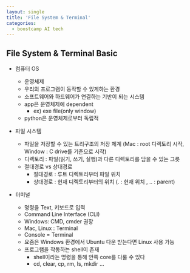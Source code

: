 ```yaml
---
layout: single
title: 'File System & Terminal'
categories:
  - boostcamp AI tech
---
```


## File System & Terminal Basic

- 컴퓨터 OS
	- 운영체제
	- 우리의 프로그램이 동작할 수 있게하는 환경
	- 소프트웨어와 하드웨어가 연결하는 기반이 되는 시스템
	- app은 운영체제에 dependent
		- ex) exe file(only window)
	- python은 운영체제로부터 독립적

- 파일 시스템
	- 파일을 저장할 수 있는 트리구조의 저장 체계 (Mac : root 디렉토리 시작, Window : C drive를 기준으로 시작)
	- 디렉토리 : 파일(읽기, 쓰기, 실행)과 다른 디렉토리를 담을 수 있는 그릇
	- 절대경로 vs 상대경로
		- 절대경로 : 루트 디렉토리부터 파일 위치
		- 상대경로 : 현재 디렉토리부터의 위치 (. : 현재 위치 , .. : parent)
- 터미널
	- 명령을 Text, 키보드로 입력
	- Command Line Interface (CLI)
	- Windows: CMD, cmder 권장
	- Mac, Linux : Terminal
	- Console = Terminal
	- 요즘은 Windows 환경에서 Ubuntu 다운 받는다면 Linux 사용 가능
	- 프로그램을 작동하는 shell이 존재
		- shell이라는 명령을 통해 안쪽 core를 다룰 수 있다
		- cd, clear, cp, rm, ls, mkdir ...